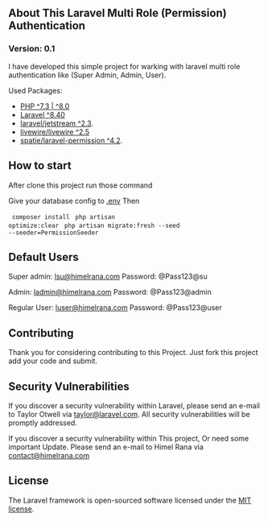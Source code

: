  

## About This Laravel Multi Role (Permission) Authentication
### Version: 0.1

I have developed this simple project for warking with laravel multi role authentication like (Super Admin, Admin, User).

Used Packages:
- [PHP ^7.3 | ^8.0](https://php.net)
- [Laravel ^8.40](https://laravel.com/docs/8.x/installation)
- [laravel/jetstream ^2.3](https://jetstream.laravel.com/2.x/introduction.html).
- [livewire/livewire ^2.5](https://jetstream.laravel.com/2.x/stacks/livewire.html) 
- [spatie/laravel-permission ^4.2](https://spatie.be/docs/laravel-permission/v4/installation-laravel).

## How to start
After clone this project run those command 

Give your database config to [.env]() Then

<code> composer install</code>
<code> php artisan optimize:clear</code>
<code> php artisan migrate:fresh --seed --seeder=PermissionSeeder</code>

## Default Users
Super admin: lsu@himelrana.com
Password: @Pass123@su

Admin: ladmin@himelrana.com
Password: @Pass123@admin

Regular User: luser@himelrana.com
Password: @Pass123@user

## Contributing

Thank you for considering contributing to this Project. 
Just fork this project add your code and submit.

## Security Vulnerabilities

If you discover a security vulnerability within Laravel, please send an e-mail to Taylor Otwell via [taylor@laravel.com](mailto:taylor@laravel.com). All security vulnerabilities will be promptly addressed.

If you discover a security vulnerability within This project, Or need some important Update. Please send an e-mail to Himel Rana via [contact@himelrana.com](mailto:contact@himelrana.com)

## License

The Laravel framework is open-sourced software licensed under the [MIT license](https://opensource.org/licenses/MIT).
